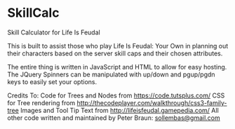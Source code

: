 # SkillCalc
Skill Calculator for Life Is Feudal


This is built to assist those who play Life Is Feudal: Your Own in planning out their characters 
based on the server skill caps and their chosen attributes.

The entire thing is written in JavaScript and HTML to allow for easy hosting. 
The JQuery Spinners can be manipulated with up/down and pgup/pgdn keys to easily set your options. 


Credits To:
Code for Trees and Nodes from https://code.tutsplus.com/
CSS for Tree rendering from http://thecodeplayer.com/walkthrough/css3-family-tree
Images and Tool Tip Text from http://lifeisfeudal.gamepedia.com/
All other code written and maintained by Peter Braun: sollembas@gmail.com 
